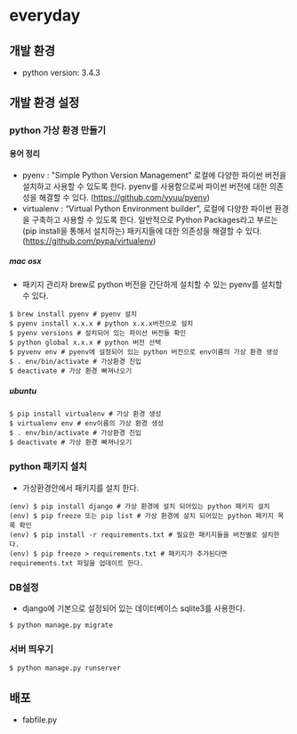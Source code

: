 # everyday

## 개발 환경
- python version: 3.4.3

## 개발 환경 설정 
### python 가상 환경 만들기
#### 용어 정리
- pyenv : "Simple Python Version Management" 로컬에 다양한 파이썬 버전을 설치하고 사용할 수 있도록 한다. pyenv를 사용함으로써 파이썬 버전에 대한 의존성을 해결할 수 있다. (https://github.com/yyuu/pyenv)
- virtualenv : “Virtual Python Environment builder”, 로컬에 다양한 파이썬 환경을 구축하고 사용할 수 있도록 한다. 일반적으로 Python Packages라고 부르는 (pip install을 통해서 설치하는) 패키지들에 대한 의존성을 해결할 수 있다.
(https://github.com/pypa/virtualenv)

##### mac osx
- 패키지 관리자 brew로 python 버전을 간단하게 설치할 수 있는 pyenv를 설치할 수 있다.

```
$ brew install pyenv # pyenv 설치
$ pyenv install x.x.x # python x.x.x버전으로 설치
$ pyenv versions # 설치되어 있는 파이선 버전들 확인
$ python global x.x.x # python 버전 선택
$ pyvenv env # pyenv에 설정되어 있는 python 버전으로 env이름의 가상 환경 생성
$ . env/bin/activate # 가상환경 진입
$ deactivate # 가상 환경 빠져나오기
```

##### ubuntu

```
$ pip install virtualenv # 가상 환경 생성
$ virtualenv env # env이름의 가상 환경 생성
$ . env/bin/activate # 가상환경 진입
$ deactivate # 가상 환경 빠져나오기
```

### python 패키지 설치
- 가상환경안에서 패키지를 설치 한다. 

```
(env) $ pip install django # 가상 환경에 설치 되어있는 python 패키지 설치
(env) $ pip freeze 또는 pip list # 가상 환경에 설치 되어있는 python 패키지 목록 확인
(env) $ pip install -r requirements.txt # 필요한 패키지들을 버전별로 설치한다.
(env) $ pip freeze > requirements.txt # 패키지가 추가된다면 requirements.txt 파일을 업데이트 한다.
```

### DB설정
- django에 기본으로 설정되어 있는 데이터베이스 sqlite3를 사용한다.

```
$ python manage.py migrate
```

### 서버 띄우기

```
$ python manage.py runserver
```

## 배포

- fabfile.py

